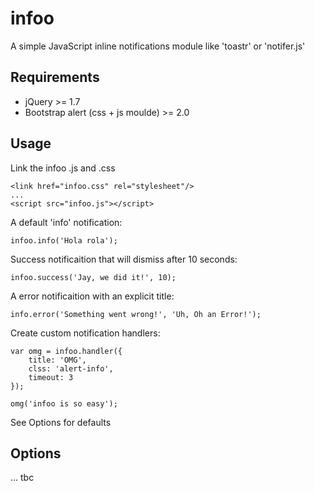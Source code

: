 infoo
=====

A simple JavaScript inline notifications module like 'toastr' or 'notifer.js'


Requirements
------------

*   jQuery >= 1.7
*   Bootstrap alert (css + js moulde) >= 2.0


Usage
-----

Link the infoo .js and .css

    <link href="infoo.css" rel="stylesheet"/>
    ...
    <script src="infoo.js"></script>

A default 'info' notification:

    infoo.info('Hola rola');

Success notificaition that will dismiss after 10 seconds:

    infoo.success('Jay, we did it!', 10);

A error notificaition with an explicit title:

    info.error('Something went wrong!', 'Uh, Oh an Error!');

Create custom notification handlers:

    var omg = infoo.handler({
        title: 'OMG',
        clss: 'alert-info',
        timeout: 3
    });

    omg('infoo is so easy');

See Options for defaults

 
Options
-------

... tbc
